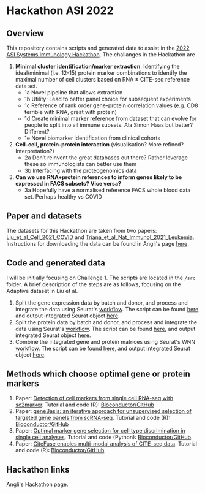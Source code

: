 # Hackathon ASI 2022
 
## Overview

This repository contains scripts and generated data to assist in the [2022 ASI Systems Immunology Hackathon](https://www.immunology.org.au/events/2022-ASI-Systems-Immunology-SIG-Hackathon/). The challanges in the Hackathon are 

1. **Minimal cluster identification/marker extraction**: Identifying the ideal/minimal (i.e. 12-15) protein marker combinations to identify the maximal number of cell clusters based on RNA ± CITE-seq reference data set.
    + 1a Novel pipeline that allows extraction
    + 1b Utility: Lead to better panel choice for subsequent experiments
    + 1c Reference of rank order gene-protein correlation values (e.g. CD8 terrible with RNA, great with protein)
    + 1d Create minimal marker reference from dataset that can evolve for people to split into all immune subsets. Ala Simon Haas but better? Different?
    + 1e Novel biomarker identification from clinical cohorts
2. **Cell-cell, protein-protein interaction** (visualisation? More refined? Interpretation?)
    + 2a Don’t reinvent the great databases out there? Rather leverage these so immunologists can better use them
    + 3b Interfacing with the proteogenomics data
3. **Can we use RNA+protein references to inform genes likely to be expressed in FACS subsets? Vice versa?**
    + 3a Hopefully have a normalised reference FACS whole blood data set. Perhaps healthy vs COVID

## Paper and datasets

The datasets for this Hackathon are taken from two papers: [Liu_et_al_Cell_2021_COVID](https://doi.org/10.1016/j.cell.2021.02.018) and [Triana_et_al_Nat_Immunol_2021_Leukemia](https://doi.org/10.1038/s41590-021-01059-0). Instructions for downloading the data can be found in Angli's page [here](https://github.com/anglixue/asiosc_hackathon/tree/main/data).

## Code and generated data

I will be initially focusing on Challenge 1. The scripts are located in the `/src` folder. A brief description of the steps are as follows, focusing on the Adaptive dataset in Liu et al.

1. Split the gene expression data by batch and donor, and process and integrate the data using Seurat's [workflow](https://satijalab.org/seurat/articles/integration_introduction.html). The script can be found [here](https://github.com/raymondlouie/Hackathon-ASI-2022/blob/main/src/v1_integrate_gene_ref.Rmd) and output integrated Seurat object [here](https://www.dropbox.com/s/frp69o8sieq7t5g/integrated_seurat_gene_ref.rds?dl=0).
2. Split the protein data by batch and donor, and process and integrate the data using Seurat's [workflow](https://satijalab.org/seurat/articles/integration_introduction.html). The script can be found [here](https://github.com/raymondlouie/Hackathon-ASI-2022/blob/main/src/v1_integrate_protein.Rmd), and output integrated Seurat object [here](https://www.dropbox.com/s/saaylo7lo3v3l9n/integrated_seurat_protein.rds?dl=0).
3. Combine the integrated gene and protein matrices using Seurat's WNN [workflow](https://satijalab.org/seurat/articles/weighted_nearest_neighbor_analysis.html). The script can be found [here](https://github.com/raymondlouie/Hackathon-ASI-2022/blob/main/src/v2_merge_seurat_protein_gene_wnn.Rmd), and output integrated Seurat object [here](https://www.dropbox.com/s/90m94yrh02bv8et/wnn_integrated.RData?dl=0).

## Methods which choose optimal gene or protein markers

1. Paper: [Detection of cell markers from single cell RNA-seq with sc2marker](https://bmcbioinformatics.biomedcentral.com/articles/10.1186/s12859-022-04817-5). Tutorial and code (R): [Bioconductor/GitHub](https://github.com/CostaLab/sc2marker)
2. Paper: [geneBasis: an iterative approach for
unsupervised selection of targeted gene
panels from scRNA-seq](https://link.springer.com/content/pdf/10.1186/s13059-021-02548-z.pdf). Tutorial and code (R): [Bioconductor/GitHub](https://github.com/MarioniLab/geneBasisR)
3. Paper: [Optimal marker gene selection for cell type discrimination in single cell analyses](https://www.nature.com/articles/s41467-021-21453-4). Tutorial and code (Python): [Bioconductor/GitHub](https://github.com/solevillar/scGeneFit-python).
4. Paper: [CiteFuse enables multi-modal analysis of CITE-seq data](https://academic.oup.com/bioinformatics/article/36/14/4137/5827474). Tutorial and code (R): [Bioconductor/GitHub](https://www.bioconductor.org/packages/release/bioc/html/CiteFuse.html)

## Hackathon links

Angli's Hackathon [page](https://github.com/anglixue/asiosc_hackathon).

